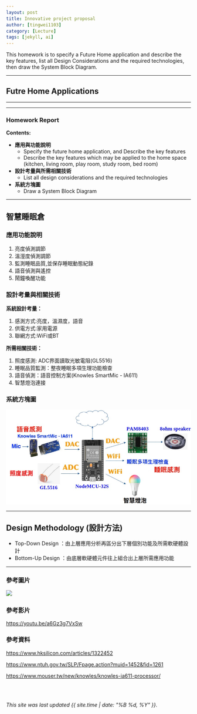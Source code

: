 ```yaml
---
layout: post
title: Innovative project proposal
author: [tingwei1103]
category: [Lecture]
tags: [jekyll, ai]
---
```


This homework is to specify a Future Home application and describe the key features, list all Design Considerations and the required technologies, then draw the System Block Diagram.

---
## Futre Home Applications


---


---
### Homework Report
**Contents:**<br>
* **應用與功能說明**
  - Specify the future home application, and Describe the key features
  - Describe the key features which may be applied to the home space (kitchen, living room, play room, study room, bed room)
* **設計考量與所需相關技術**
  - List all design considerations and the required technologies
* **系統方塊圖**
  - Draw a System Block Diagram


---


## 智慧睡眠倉
### 應用功能說明
1. 亮度偵測調節
2. 溫溼度偵測調節
3. 監測睡眠品質,並保存睡眠動態紀錄
4. 語音偵測與遙控
5. 鬧鐘喚醒功能

### 設計考量與相關技術
**系統設計考量：**<br>
1. 感測方式:亮度，溫濕度，語音
2. 供電方式:家用電源
3. 聯網方式:WiFi或BT

**所需相關技術：**
1. 照度感測: ADC界面讀取光敏電阻(GL5516)
2. 睡眠品質監測：整夜睡眠多項生理功能檢查
3. 語音偵測：語音控制方案(Knowles SmartMic - IA611)
4. 智慧燈泡連接

### 系統方塊圖
![](https://github.com/tingwei1103/MCU-project/blob/main/images/01.jpg?raw=true)

---

## Design Methodology (設計方法)
* Top-Down Design  ：由上層應用分析再區分出下層個別功能及所需軟硬體設計
* Bottom-Up Design ：由底層軟硬體元件往上組合出上層所需應用功能

---


### 參考圖片
![](https://s314.siliconimg.com/kb/content_images/2017/04/26/1322452/1493205170_887.jpg)

### 參考影片
https://youtu.be/a6Gz3g7VxSw

### 參考資料
https://www.hksilicon.com/articles/1322452

https://www.ntuh.gov.tw/SLP/Fpage.action?muid=1452&fid=1261

https://www.mouser.tw/new/knowles/knowles-ia611-processor/


<br>
<br>

*This site was last updated {{ site.time | date: "%B %d, %Y" }}.*


